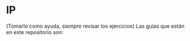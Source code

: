 # IP
(Tomarlo como ayuda, siempre revisar los ejercicios)
Las guías que están en este repositorio son:
